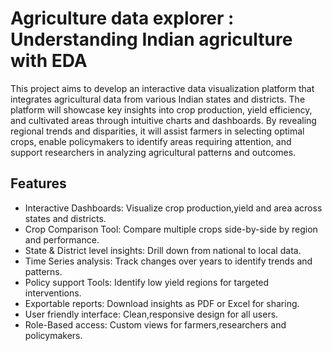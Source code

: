 # Agriculture data explorer : Understanding Indian agriculture with EDA

This project aims to develop an interactive data visualization platform that integrates agricultural data from various Indian states and districts. The platform will showcase key insights into crop production, yield efficiency, and cultivated areas through intuitive charts and dashboards. By revealing regional trends and disparities, it will assist farmers in selecting optimal crops, enable policymakers to identify areas requiring attention, and support researchers in analyzing agricultural patterns and outcomes.

## Features

- Interactive Dashboards: Visualize crop production,yield and area across states and districts.
- Crop Comparison Tool: Compare multiple crops side-by-side by region and performance.
- State & District level insights: Drill down from national to local data.
- Time Series analysis: Track changes over years to identify trends and patterns.
- Policy support Tools: Identify low yield regions for targeted interventions.
- Exportable reports: Download insights as PDF or Excel for sharing.
- User friendly interface: Clean,responsive design for all users.
- Role-Based access: Custom views for farmers,researchers and policymakers. 
